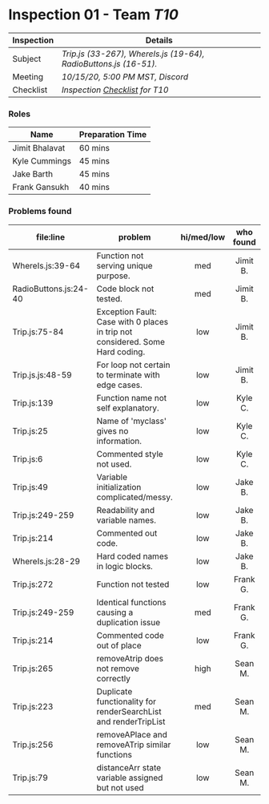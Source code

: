 # Inspection 01 - Team *T10* 
 
| Inspection | Details |
| ----- | ----- |
| Subject | *Trip.js (33-267), WhereIs.js (19-64), RadioButtons.js (16-51).* |
| Meeting | *10/15/20, 5:00 PM MST, Discord* |
| Checklist | *Inspection [Checklist](https://github.com/csucs314f20/t10/blob/master/reports/checklist.md) for T10* |

### Roles

| Name | Preparation Time |
| ---- | ---- |
| Jimit Bhalavat | 60 mins |
| Kyle Cummings  | 45 mins  |
| Jake Barth  | 45 mins  |
| Frank Gansukh | 40 mins |

### Problems found

| file:line | problem | hi/med/low | who found | github#  |
| --- | --- | :---: | :---: | --- |
| WhereIs.js:39-64 | Function not serving unique purpose. | med | Jimit B. | Issue #524 |
| RadioButtons.js:24-40 | Code block not tested. | med | Jimit B. | Issue #526 |
| Trip.js:75-84 | Exception Fault: Case with 0 places in trip not considered. Some Hard coding. | low | Jimit B. | Issue #529 |
| Trip.js.js:48-59 | For loop not certain to terminate with edge cases. | low | Jimit B. | Issue #533 |
| Trip.js:139| Function name not self explanatory. | low | Kyle C. | Issue #525 |
| Trip.js:25| Name of 'myclass' gives no information. | low | Kyle C. | Issue #528 |
| Trip.js:6| Commented style not used. | low | Kyle C. | Issue #530 |
| Trip.js:49 | Variable initialization complicated/messy. | low | Jake B. | Issue #531 |
| Trip.js:249-259 | Readability and variable names. | low | Jake B. | Issue #539 |
| Trip.js:214 | Commented out code. | low | Jake B. | Issue #536 |
| WhereIs.js:28-29 | Hard coded names in logic blocks. | low | Jake B. | Issue #538 |
| Trip.js:272 | Function not tested | low | Frank G. | Issue #532 |
| Trip.js:249-259 | Identical functions causing a duplication issue | med | Frank G. | Issue #527 |
| Trip.js:214 | Commented code out of place | low | Frank G. | Issue #536 |
| Trip.js:265 | removeAtrip does not remove correctly | high | Sean M. | |
| Trip.js:223 | Duplicate functionality for renderSearchList and renderTripList  | med | Sean M. | |
| Trip.js:256 | removeAPlace and removeATrip similar functions | low | Sean M. | |
| Trip.js:79 | distanceArr state variable assigned but not used | low | Sean M. | |
